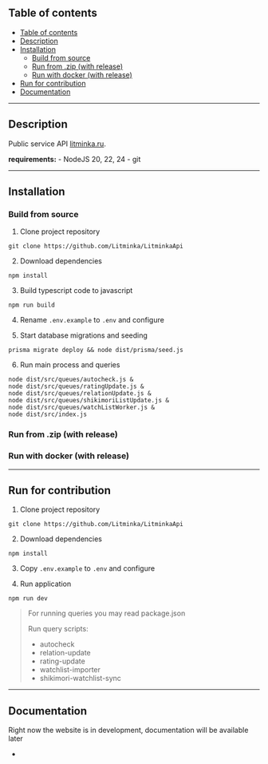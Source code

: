 ## Table of contents

- [Table of contents](#table-of-contents)
- [Description](#description)
- [Installation](#installation)
  - [Build from source](#build-from-source)
  - [Run from .zip (with release)](#run-from-zip-with-release)
  - [Run with docker (with release)](#run-with-docker-with-release)
- [Run for contribution](#run-for-contribution)
- [Documentation](#documentation)

---

## Description

Public service API [litminka.ru](litminka.ru).

**requirements:**
    - NodeJS 20, 22, 24
    - git

---
## Installation

### Build from source

1. Clone project repository
```shell
git clone https://github.com/Litminka/LitminkaApi
```

2. Download dependencies
```shell
npm install
```

3. Build typescript code to javascript
```shell
npm run build
```

4. Rename `.env.example` to `.env` and configure

5. Start database migrations and seeding
```shell
prisma migrate deploy && node dist/prisma/seed.js
```

6. Run main process and queries
```shell
node dist/src/queues/autocheck.js & 
node dist/src/queues/ratingUpdate.js & 
node dist/src/queues/relationUpdate.js & 
node dist/src/queues/shikimoriListUpdate.js & 
node dist/src/queues/watchListWorker.js & 
node dist/src/index.js
```

### Run from .zip (with release)

### Run with docker (with release)

---

## Run for contribution

1. Clone project repository
```shell
git clone https://github.com/Litminka/LitminkaApi
```

2. Download dependencies
```shell
npm install
```

3. Copy `.env.example` to `.env` and configure

4. Run application
```shell
npm run dev
```
> For running queries you may read package.json
>
>Run query scripts:
>  - autocheck
>  - relation-update
>  - rating-update
>  - watchlist-importer
>  - shikimori-watchlist-sync

---

## Documentation

Right now the website is in development, documentation will be available later

-
